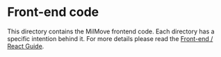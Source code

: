 # Front-end code

This directory contains the MilMove frontend code. Each directory has a specific intention behind it. For more details please read the [Front-end / React Guide](docs/frontend.md).
